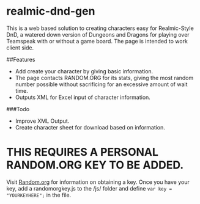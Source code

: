 # realmic-dnd-gen
This is a web based solution to creating characters easy for Realmic-Style DnD, a watered down version of Dungeons and Dragons for playing over Teamspeak with or without a game board. The page is intended to work client side.

##Features
* Add create your character by giving basic information.
* The page contacts RANDOM.ORG for its stats, giving the most random number possible without sacrificing for an excessive amount of wait time.
* Outputs XML for Excel input of character information.

###Todo
* Improve XML Output.
* Create character sheet for download based on information.

# THIS REQUIRES A PERSONAL RANDOM.ORG KEY TO BE ADDED.
Visit [Random.org](https://api.random.org/json-rpc/1/) for information on obtaining a key. Once you have your key, add a randomorgkey.js to the /js/ folder and define `var key = "YOURKEYHERE";` in the file.
